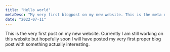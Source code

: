 ```yaml
---
title: "Hello world"
metaDesc: "My very first blogpost on my new website. This is the meta description to give a short introduction to this blog post."
date: "2022-07-11"
---
```


This is the very first post on my new website. Currently I am still working on this website but hopefully soon I will have posted my very first proper blog post with something actually interesting.
